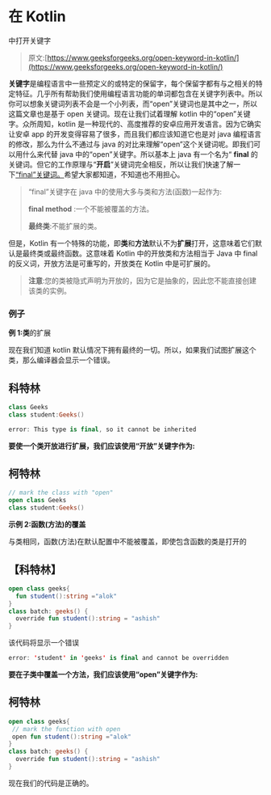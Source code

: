 # 在 Kotlin

中打开关键字

> 原文:[https://www.geeksforgeeks.org/open-keyword-in-kotlin/](https://www.geeksforgeeks.org/open-keyword-in-kotlin/)

**关键字**是编程语言中一些预定义的或特定的保留字，每个保留字都有与之相关的特定特征。几乎所有帮助我们使用编程语言功能的单词都包含在关键字列表中。所以你可以想象关键词列表不会是一个小列表，而“open”关键词也是其中之一，所以这篇文章也是基于 open 关键词。现在让我们试着理解 kotlin 中的“open”关键字。众所周知，kotlin 是一种现代的、高度推荐的安卓应用开发语言。因为它确实让安卓 app 的开发变得容易了很多，而且我们都应该知道它也是对 java 编程语言的修改，那么为什么不通过与 java 的对比来理解“open”这个关键词呢。即我们可以用什么来代替 java 中的“open”关键字。所以基本上 java 有一个名为“ **final** 的关键词。但它的工作原理与“**开启**”关键词完全相反，所以让我们快速了解一下[“final”关键词。](https://www.geeksforgeeks.org/final-keyword-in-java/)希望大家都知道，不知道也不用担心。

> “final”关键字在 java 中的使用大多与类和方法(函数)一起作为:
> 
> **final method** :一个不能被覆盖的方法。
> 
> **最终类**:不能扩展的类。

但是，Kotlin 有一个特殊的功能，即**类**和**方法**默认不为**扩展**打开，这意味着它们默认是最终类或最终函数。这意味着 Kotlin 中的开放类和方法相当于 Java 中 final 的反义词，开放方法是可重写的，开放类在 Kotlin 中是可扩展的。

> **注意**:您的类被隐式声明为开放的，因为它是抽象的，因此您不能直接创建该类的实例。

### 例子

**例 1:类**的扩展

现在我们知道 kotlin 默认情况下拥有最终的一切。所以，如果我们试图扩展这个类，那么编译器会显示一个错误。

## 科特林

```kt
class Geeks
class student:Geeks()
```

```kt
error: This type is final, so it cannot be inherited
```

**要使一个类开放进行扩展，我们应该使用“开放”关键字作为:**

## 柯特林

```kt
// mark the class with "open"
open class Geeks
class student:Geeks()
```

**示例 2:函数(方法)的覆盖**

与类相同，函数(方法)在默认配置中不能被覆盖，即使包含函数的类是打开的

## 【科特林】

```kt
open class geeks{
  fun student():string ="alok"
}
class batch: geeks() {
  override fun student():string = "ashish"
}
```

该代码将显示一个错误

```kt
error: 'student' in 'geeks' is final and cannot be overridden
```

**要在子类中覆盖一个方法，我们应该使用“open”关键字作为:**

## 柯特林

```kt
open class geeks{
 // mark the function with open 
 open fun student():string ="alok"
}
class batch: geeks() {
  override fun student():string = "ashish"
}
```

现在我们的代码是正确的。
